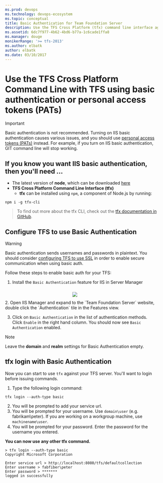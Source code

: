 ```yaml
---
ms.prod: devops
ms.technology: devops-ecosystem
ms.topic: conceptual
title: Basic Authentication for Team Foundation Server
description: Use the TFS Cross Platform (tfx) command line interface against TFS using basic authentication.
ms.assetid: 6dc7f977-4b62-4bd6-b77a-1c6cade1ffa8
ms.manager: douge
monikerRange: '>= tfs-2013'
ms.author: elbatk
author: elbatk
ms.date: 03/10/2017
---
```


# Use the TFS Cross Platform Command Line with TFS using basic authentication or personal access tokens (PATs)

> [!IMPORTANT]
> Basic authentication is not recommended.  Turning on IIS basic authentication causes various issues, and you should 
> use [personal access tokens (PATs)](../../../accounts/use-personal-access-tokens-to-authenticate.md) instead.  For example, if you turn on IIS basic authentication, GIT command line will stop working.


## If you know you want IIS basic authentication, then you'll need ...

- The latest version of **node**, which can be downloaded [here](https://nodejs.org/en/download/)
- **TFS Cross Platform Command Line Interface (tfx)**
    - **tfx** can be installed using `npm`, a component of Node.js by running:
```no-highlight
npm i -g tfx-cli
```

> To find out more about the tfx CLI, check out the [tfx documentation in GitHub](https://github.com/Microsoft/tfs-cli).

## Configure TFS to use Basic Authentication

> [!WARNING]
> Basic authentication sends usernames and passwords in plaintext. You should consider [configuring TFS to use SSL](../../../tfs-server/admin/setup-secure-sockets-layer.md) in order to enable secure communication when using basic auth.



Follow these steps to enable basic auth for your TFS:

1. Install the `Basic Authentication` feature for IIS in Server Manager
<div style="vertical-align:middle;display:block;width:60;margin-left:auto;margin-right:auto">
<img src="./_img/configureBasicAuthFeature.png" style="display:block;padding-bottom:10px;padding-top:10px;margin-left:auto;margin-right:auto">
</div>
2. Open IIS Manager and expand to the `Team Foundation Server` website, double click the `Authentication` tile in the Features view.

3. Click on `Basic Authentication` in the list of authentication methods. Click `Enable` in the right hand column. You should now see `Basic Authentication` enabled.

> [!NOTE]
> Leave the **domain** and **realm** settings for Basic Authentication empty.

## tfx login with Basic Authentication

Now you can start to use `tfx` against your TFS server. You'll want to login before issuing commands.

1. Type the following login command:
```no-highlight
tfx login --auth-type basic
```

2. You will be prompted to add your service url.
3. You will be prompted for your username. Use `domain\user` (e.g. fabrikam\peter). If you are working on a workgroup machine, use `machinename\user`.
4. You will be prompted for your password. Enter the password for the username you entered.

**You can now use any other tfx command.**

```no-highlight
> tfx login --auth-type basic
Copyright Microsoft Corporation

Enter service url > http://localhost:8080/tfs/defaultcollection
Enter username > fabfiber\peter
Enter password > *******
logged in successfully
```
